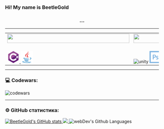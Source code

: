 ### Hi! My name is BeetleGold
<h3 align="center">...</h3>

---
<table>
  <tr>
    <td>
      <img src="https://img.shields.io/badge/ 💻  - Languages:____________________________ -blueviolet" width="400" height="30"/>
      <h3 align="left"></h3>
      <div>
        <a href="https://docs.microsoft.com/en-us/dotnet/csharp/" target="_blank" rel="noreferrer">
          <img src="https://raw.githubusercontent.com/devicons/devicon/master/icons/csharp/csharp-original.svg" title="C#" alt="csharp" width="40" height="40"/>
        </a>
        <a href="https://www.oracle.com/java/" target="_blank" rel="noreferrer">
          <img src="https://raw.githubusercontent.com/devicons/devicon/master/icons/java/java-original.svg" title="Java" alt="Java" width="40" height="40"/>
        </a>
      </div>
    </td>
    <td>
      <img src="https://img.shields.io/badge/ ⚡ - Tools:__________________________________________ -blueviolet" width="400" height="30"/>
      <h3 align="left"></h3>
      <div>
        <a>
          <img src="https://www.vectorlogo.zone/logos/unity3d/unity3d-icon.svg" title="Unity" alt="unity" width="40" height="40"/>
        </a>
        <a href="https://www.adobe.com/uk/products/photoshop.html" target="_blank" rel="noreferrer">
          <img src="https://raw.githubusercontent.com/devicons/devicon/master/icons/photoshop/photoshop-line.svg" title="Photoshop" alt="photoshop" width="40" height="40"/>
        </a>
        <a href="https://www.w3schools.com/cs/" target="_blank" rel="noreferrer">
          <img src="https://download.blender.org/branding/community/blender_community_badge_white.svg" title="Blender" alt="blender" width="40" height="40"/>
        </a>
      </div>
    </td>
  </tr>
</table>

---

<h3 align="left">💻 Codewars:</h3>

![codewars](https://www.codewars.com/users/BeetleGold/badges/large)

---

### ⚙️ GitHub статистика:

<a href="http://www.github.com/BeetleGold">
  <img height="173px" src="https://github-readme-stats.vercel.app/api?username=BeetleGold&show_icons=true&hide=&count_private=true&title_color=a855f7&text_color=facc15&icon_color=a855f7&bg_color=000000&hide_border=true&show_icons=true" alt="BeetleGold's GitHub stats" />
</a>

<a href="http://www.github.com/BeetleGold">
  <img height="173px" align="centr" src="https://github-readme-streak-stats.herokuapp.com/?user=BeetleGold&stroke=facc15&background=000000&ring=a855f7&fire=a855f7&currStreakNum=facc15&currStreakLabel=a855f7&sideNums=facc15&sideLabels=facc15&dates=facc15&hide_border=true" />
</a>
<img height="80px" align="centr" alt="webDev's Github Languages" src="https://github-readme-stats-sigma-five.vercel.app/api/top-langs/?username=BeetleGold&layout=compact&theme=vision-friendly-dark" />

<!--
**BeetleGold/BeetleGold** is a ✨ _special_ ✨ repository because its `README.md` (this file) appears on your GitHub profile.

Here are some ideas to get you started:

- 🔭 I’m currently working on ...
- 🌱 I’m currently learning ...
- 👯 I’m looking to collaborate on ...
- 🤔 I’m looking for help with ...
- 💬 Ask me about ...
- 📫 How to reach me: ...
- 😄 Pronouns: ...
- ⚡ Fun fact: ...
-->
